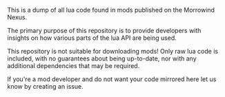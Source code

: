 This is a dump of all lua code found in mods published on the Morrowind Nexus.

The primary purpose of this repository is to provide developers with insights on how various parts of the lua API are being used.

This repository is not suitable for downloading mods! Only raw lua code is included, with no guarantees about being up-to-date, nor with any additional dependencies that may be required.

If you're a mod developer and do not want your code mirrored here let us know by creating an issue.
